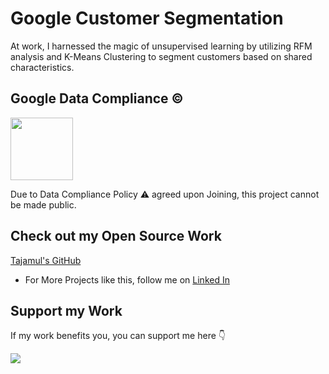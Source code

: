 # Google Customer Segmentation

At work, I harnessed the magic of unsupervised learning by utilizing RFM analysis and K-Means Clustering to segment customers based on shared characteristics.

## Google Data Compliance ©

<img align="center" height="100" src="https://upload.wikimedia.org/wikipedia/commons/thumb/2/2f/Google_2015_logo.svg/2560px-Google_2015_logo.svg.png"/>


Due to Data Compliance Policy ⚠️ agreed upon Joining, this project cannot be made public.


## Check out my Open Source Work
[Tajamul's GitHub](https://github.com/tajamulk2)
* For More Projects like this, follow me on [Linked In](https://www.linkedin.com/in/tajamulk2/)

## Support my Work
If my work benefits you, you can support me here 👇 


<a href="https://www.buymeacoffee.com/tajamulk2"><img src="https://img.buymeacoffee.com/button-api/?text=Buy me a Coffee&emoji=&slug=tajamulk2&button_colour=ffdd00&font_colour=000000&font_family=Bree&outline_colour=000000&coffee_colour=ffffff" /></a> 
